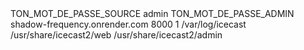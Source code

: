 <icecast>
  <authentication>
    <source-password>TON_MOT_DE_PASSE_SOURCE</source-password>
    <admin-user>admin</admin-user>
    <admin-password>TON_MOT_DE_PASSE_ADMIN</admin-password>
  </authentication>
  <hostname>shadow-frequency.onrender.com</hostname>
  <listen-socket>
    <port>8000</port>
  </listen-socket>
  <fileserve>1</fileserve>
  <paths>
    <logdir>/var/log/icecast</logdir>
    <webroot>/usr/share/icecast2/web</webroot>
    <adminroot>/usr/share/icecast2/admin</adminroot>
  </paths>
</icecast>
